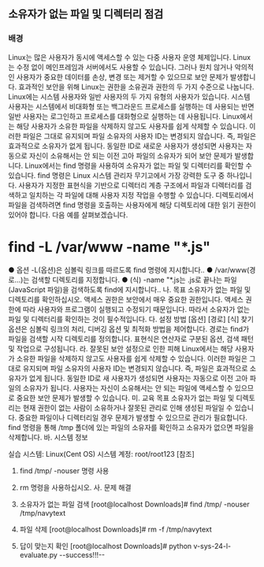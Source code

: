 ## 소유자가 없는 파일 및 디렉터리 점검

### 배경
Linux는 많은 사용자가 동시에 액세스할 수 있는 다중 사용자 운영 체제입니다. Linux는 수정 없이 메인프레임과 서버에서도 사용할 수 있습니다. 그러나 원치 않거나 악의적인 사용자가 중요한 데이터를 손상, 변경 또는 제거할 수 있으므로 보안 문제가 발생합니다. 효과적인 보안을 위해 Linux는 권한을 소유권과 권한의 두 가지 수준으로 나눕니다.
Linux에는 시스템 사용자와 일반 사용자의 두 가지 유형의 사용자가 있습니다. 시스템 사용자는 시스템에서 비대화형 또는 백그라운드 프로세스를 실행하는 데 사용되는 반면 일반 사용자는 로그인하고 프로세스를 대화형으로 실행하는 데 사용됩니다. Linux에서는 해당 사용자가 소유한 파일을 삭제하지 않고도 사용자를 쉽게 삭제할 수 있습니다. 이러한 파일은 그대로 유지되며 파일 소유자의 사용자 ID는 변경되지 않습니다. 즉, 파일은 효과적으로 소유자가 없게 됩니다.
동일한 ID로 새로운 사용자가 생성되면 사용자는 자동으로 자신이 소유해서는 안 되는 이전 고아 파일의 소유자가 되어 보안 문제가 발생합니다.
Linux에서는 find 명령을 사용하여 소유자가 없는 파일 및 디렉터리를 확인할 수 있습니다. find 명령은 Linux 시스템 관리자 무기고에서 가장 강력한 도구 중 하나입니다. 사용자가 지정한 표현식을 기반으로 디렉터리 계층 구조에서 파일과 디렉터리를 검색하고 일치하는 각 파일에 대해 사용자 지정 작업을 수행할 수 있습니다.
디렉토리에서 파일을 검색하려면 find 명령을 호출하는 사용자에게 해당 디렉토리에 대한 읽기 권한이 있어야 합니다.
다음 예를 살펴보겠습니다.
# find -L /var/www -name "*.js"
●	옵션 -L(옵션)은 심볼릭 링크를 따르도록 find 명령에 지시합니다..
●	/var/www(경로…)는 검색할 디렉토리를 지정합니다.
●	(식) -name "*.js는 .js로 끝나는 파일(JavaScript 파일)을 검색하도록 find에 지시합니다..
나. 목표
소유자가 없는 파일 및 디렉토리를 확인하십시오.
액세스 권한은 보안에서 매우 중요한 권한입니다. 액세스 권한에 따라 사용자와 프로그램이 실행되고 수정되기 때문입니다. 따라서 소유자가 없는 파일 및 디렉터리를 확인하는 것이 필수적입니다.
다. 설정 방법
[옵션] [경로] [식] 찾기
옵션은 심볼릭 링크의 처리, 디버깅 옵션 및 최적화 방법을 제어합니다.
경로는 find가 파일을 검색할 시작 디렉토리를 정의합니다.
표현식은 연산자로 구분된 옵션, 검색 패턴 및 작업으로 구성됩니다.
라. 잘못된 보안 설정으로 인한 피해
Linux에서는 해당 사용자가 소유한 파일을 삭제하지 않고도 사용자를 쉽게 삭제할 수 있습니다. 이러한 파일은 그대로 유지되며 파일 소유자의 사용자 ID는 변경되지 않습니다. 즉, 파일은 효과적으로 소유자가 없게 됩니다.
동일한 ID로 새 사용자가 생성되면 사용자는 자동으로 이전 고아 파일의 소유자가 됩니다. 사용자는 자신이 소유해서는 안 되는 파일에 액세스할 수 있으므로 중요한 보안 문제가 발생할 수 있습니다.
미. 교육 목표
소유자가 없는 파일 및 디렉토리는 현재 권한이 없는 사람이 소유하거나 잘못된 관리로 인해 생성된 파일일 수 있습니다. 중요한 파일이나 디렉터리일 경우 문제가 발생할 수 있으므로 관리가 필요합니다. find 명령을 통해 /tmp 폴더에 있는 파일의 소유자를 확인하고 소유자가 없으면 파일을 삭제합니다.
바. 시스템 정보
 
실습 시스템: Linux(Cent OS)
시스템 계정: root/root123
[참조]
1) find /tmp/ -nouser 명령 사용
2) rm 명령을 사용하십시오.
사. 문제 해결
1) 소유자가 없는 파일 검색
[root@localhost Downloads]# find /tmp/ -nouser
/tmp/navytext

2) 파일 삭제
[root@localhost Downloads]# rm -f /tmp/navytext

3) 답이 맞는지 확인 
[root@localhost Downloads]# python v-sys-24-l-evaluate.py
--success!!!--
